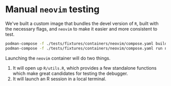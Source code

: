 # Manual `neovim` testing

We've built a custom image that bundles the devel version of `R`, built with
the necessary flags, and `neovim` to make it easier and more consistent to
test.

```sh
podman-compose -f ./tests/fixtures/containers/neovim/compose.yaml build
podman-compose -f ./tests/fixtures/containers/neovim/compose.yaml run neovim ./R/utils.R +":set splitbelow" +":split term://R"
```

Launching the `neovim` container will do two things.

1. It will open up `R/utils.R`, which provides a few standalone functions which
   make great candidates for testing the debugger.
2. It will launch an R session in a local terminal.




